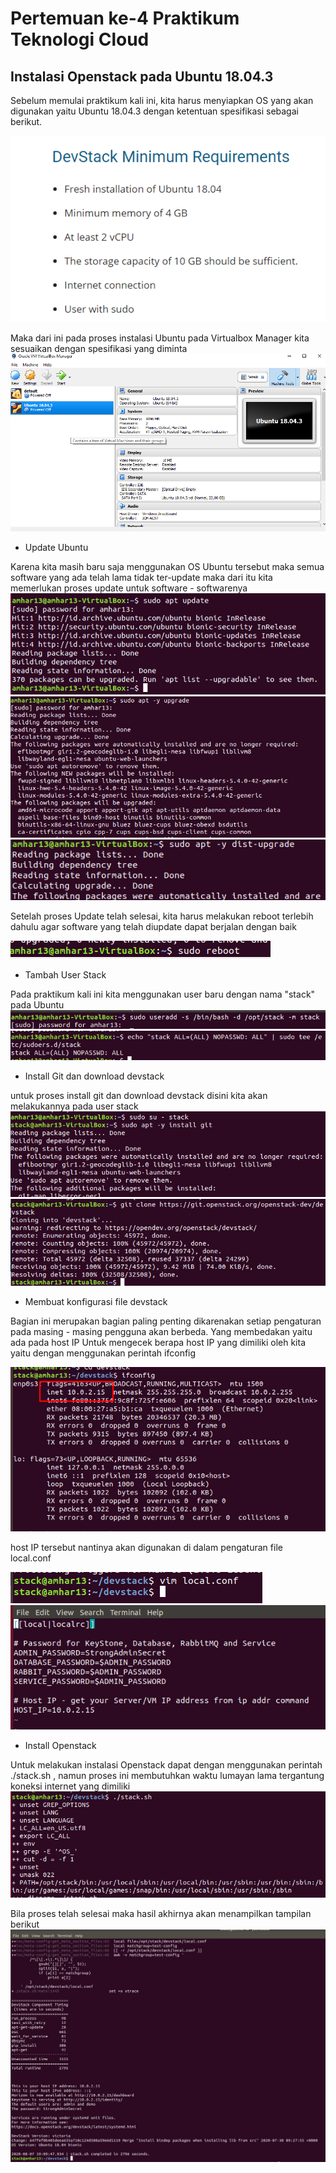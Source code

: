 # Pertemuan ke-4 Praktikum Teknologi Cloud

## Instalasi Openstack pada Ubuntu 18.04.3

Sebelum memulai praktikum kali ini, kita harus menyiapkan OS yang akan digunakan yaitu Ubuntu 18.04.3 dengan ketentuan spesifikasi sebagai berikut.

![~](https://github.com/amharnh/tekn-cloud-computing/blob/master/minggu-04/Image/1.png)

Maka dari ini pada proses instalasi Ubuntu pada Virtualbox Manager kita sesuaikan dengan spesifikasi yang diminta
![~](https://github.com/amharnh/tekn-cloud-computing/blob/master/minggu-04/Image/2.png)

- Update Ubuntu

Karena kita masih baru saja menggunakan OS Ubuntu tersebut maka semua software yang ada telah lama tidak ter-update maka dari itu kita memerlukan proses update untuk software - softwarenya
![~](https://github.com/amharnh/tekn-cloud-computing/blob/master/minggu-04/Image/3.png)
![~](https://github.com/amharnh/tekn-cloud-computing/blob/master/minggu-04/Image/4.png)
![~](https://github.com/amharnh/tekn-cloud-computing/blob/master/minggu-04/Image/5.png)

Setelah proses Update telah selesai, kita harus melakukan reboot terlebih dahulu agar software yang telah diupdate dapat berjalan dengan baik

![~](https://github.com/amharnh/tekn-cloud-computing/blob/master/minggu-04/Image/6.png)


- Tambah User Stack

Pada praktikum kali ini kita menggunakan user baru dengan nama "stack" pada Ubuntu
![~](https://github.com/amharnh/tekn-cloud-computing/blob/master/minggu-04/Image/7.png)
![~](https://github.com/amharnh/tekn-cloud-computing/blob/master/minggu-04/Image/8.png)

- Install Git dan download devstack

untuk proses install git dan download devstack disini kita akan melakukannya pada user stack
![~](https://github.com/amharnh/tekn-cloud-computing/blob/master/minggu-04/Image/9.png)
![~](https://github.com/amharnh/tekn-cloud-computing/blob/master/minggu-04/Image/10.png)

- Membuat konfigurasi file devstack

Bagian ini merupakan bagian paling penting dikarenakan setiap pengaturan pada masing - masing pengguna akan berbeda. Yang membedakan yaitu ada pada host IP
Untuk mengecek berapa host IP yang dimiliki oleh kita yaitu dengan menggunakan perintah ifconfig

![~](https://github.com/amharnh/tekn-cloud-computing/blob/master/minggu-04/Image/11.png)

host IP tersebut nantinya akan digunakan di dalam pengaturan file local.conf

![~](https://github.com/amharnh/tekn-cloud-computing/blob/master/minggu-04/Image/12.png)
![~](https://github.com/amharnh/tekn-cloud-computing/blob/master/minggu-04/Image/13.png)

- Install Openstack

Untuk melakukan instalasi Openstack dapat dengan menggunakan perintah ./stack.sh , namun proses ini membutuhkan waktu lumayan lama tergantung koneksi internet yang dimiliki
![~](https://github.com/amharnh/tekn-cloud-computing/blob/master/minggu-04/Image/14.png)

Bila proses telah selesai maka hasil akhirnya akan menampilkan tampilan berikut
![~](https://github.com/amharnh/tekn-cloud-computing/blob/master/minggu-04/Image/15.png)